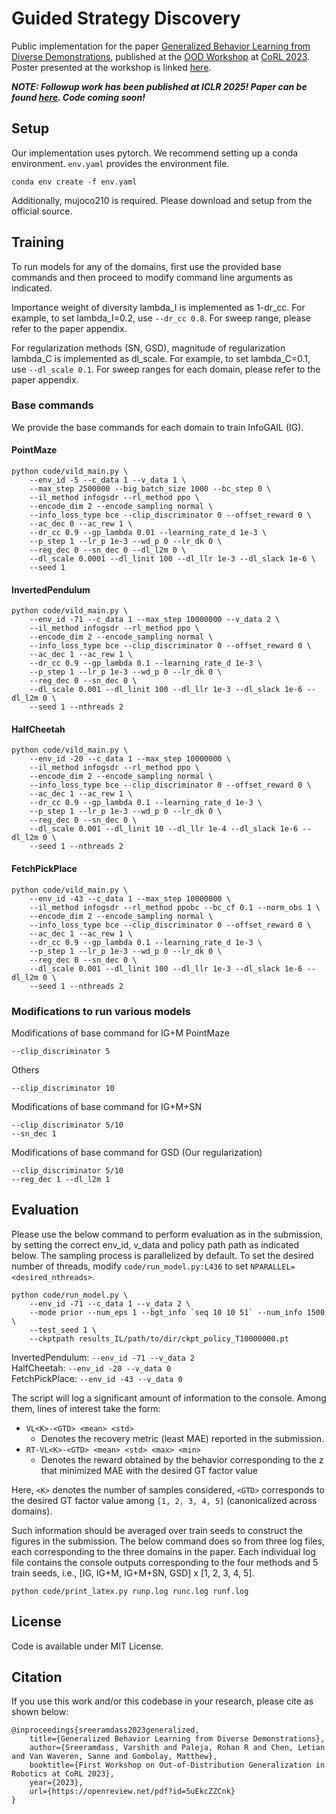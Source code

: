 # Guided Strategy Discovery 

Public implementation for the paper [Generalized Behavior Learning from Diverse Demonstrations](https://openreview.net/pdf?id=5uEkcZZCnk), published at the [OOD Workshop](https://sites.google.com/stanford.edu/corl2023ood/home?authuser=0) at [CoRL 2023](https://www.corl2023.org/). Poster presented at the workshop is linked [here](https://varshiths.github.io/res/gsd_corlw_post.pdf).

***NOTE: Followup work has been published at ICLR 2025! Paper can be found [here](https://openreview.net/pdf?id=Q7EjHroO1w). Code coming soon!***

## Setup

Our implementation uses pytorch. We recommend setting up a conda environment. `env.yaml` provides the environment file.

```
conda env create -f env.yaml
```

Additionally, mujoco210 is required. Please download and setup from the official source.

## Training

To run models for any of the domains, first use the provided base commands and then proceed to modify command line arguments as indicated.

Importance weight of diversity lambda_I is implemented as 1-dr_cc. For example, to set lambda_I=0.2, use `--dr_cc 0.8`. For sweep range, please refer to the paper appendix.

For regularization methods (SN, GSD), magnitude of regularization lambda_C is implemented as dl_scale. For example, to set lambda_C=0.1, use `--dl_scale 0.1`. For sweep ranges for each domain, please refer to the paper appendix.

### Base commands

We provide the base commands for each domain to train InfoGAIL (IG).

#### PointMaze
```
python code/vild_main.py \
    --env_id -5 --c_data 1 --v_data 1 \
    --max_step 2500000 --big_batch_size 1000 --bc_step 0 \
    --il_method infogsdr --rl_method ppo \
    --encode_dim 2 --encode_sampling normal \
    --info_loss_type bce --clip_discriminator 0 --offset_reward 0 \
    --ac_dec 0 --ac_rew 1 \
    --dr_cc 0.9 --gp_lambda 0.01 --learning_rate_d 1e-3 \
    --p_step 1 --lr_p 1e-3 --wd_p 0 --lr_dk 0 \
    --reg_dec 0 --sn_dec 0 --dl_l2m 0 \
    --dl_scale 0.0001 --dl_linit 100 --dl_llr 1e-3 --dl_slack 1e-6 \
    --seed 1
```

#### InvertedPendulum
```
python code/vild_main.py \
    --env_id -71 --c_data 1 --max_step 10000000 --v_data 2 \
    --il_method infogsdr --rl_method ppo \
    --encode_dim 2 --encode_sampling normal \
    --info_loss_type bce --clip_discriminator 0 --offset_reward 0 \
    --ac_dec 1 --ac_rew 1 \
    --dr_cc 0.9 --gp_lambda 0.1 --learning_rate_d 1e-3 \
    --p_step 1 --lr_p 1e-3 --wd_p 0 --lr_dk 0 \
    --reg_dec 0 --sn_dec 0 \
    --dl_scale 0.001 --dl_linit 100 --dl_llr 1e-3 --dl_slack 1e-6 --dl_l2m 0 \
    --seed 1 --nthreads 2
```

#### HalfCheetah
```
python code/vild_main.py \
    --env_id -20 --c_data 1 --max_step 10000000 \
    --il_method infogsdr --rl_method ppo \
    --encode_dim 2 --encode_sampling normal \
    --info_loss_type bce --clip_discriminator 0 --offset_reward 0 \
    --ac_dec 1 --ac_rew 1 \
    --dr_cc 0.9 --gp_lambda 0.1 --learning_rate_d 1e-3 \
    --p_step 1 --lr_p 1e-3 --wd_p 0 --lr_dk 0 \
    --reg_dec 0 --sn_dec 0 \
    --dl_scale 0.001 --dl_linit 10 --dl_llr 1e-4 --dl_slack 1e-6 --dl_l2m 0 \
    --seed 1 --nthreads 2
```

#### FetchPickPlace
```
python code/vild_main.py \
    --env_id -43 --c_data 1 --max_step 10000000 \
    --il_method infogsdr --rl_method ppobc --bc_cf 0.1 --norm_obs 1 \
    --encode_dim 2 --encode_sampling normal \
    --info_loss_type bce --clip_discriminator 0 --offset_reward 0 \
    --ac_dec 1 --ac_rew 1 \
    --dr_cc 0.9 --gp_lambda 0.1 --learning_rate_d 1e-3 \
    --p_step 1 --lr_p 1e-3 --wd_p 0 --lr_dk 0 \
    --reg_dec 0 --sn_dec 0 \
    --dl_scale 0.001 --dl_linit 100 --dl_llr 1e-3 --dl_slack 1e-6 --dl_l2m 0 \
    --seed 1 --nthreads 2
```

### Modifications to run various models

Modifications of base command for IG+M
PointMaze
```
--clip_discriminator 5
```
Others
```
--clip_discriminator 10
```

Modifications of base command for IG+M+SN
```
--clip_discriminator 5/10
--sn_dec 1
```

Modifications of base command for GSD (Our regularization)
```
--clip_discriminator 5/10
--reg_dec 1 --dl_l2m 1
```

## Evaluation

Please use the below command to perform evaluation as in the submission, by setting the correct env_id, v_data and policy path path as indicated below. The sampling process is parallelized by default. To set the desired number of threads, modify `code/run_model.py:L436` to set
`NPARALLEL=<desired_nthreads>`.

```
python code/run_model.py \
    --env_id -71 --c_data 1 --v_data 2 \
    --mode prior --num_eps 1 --bgt_info `seq 10 10 51` --num_info 1500 \
    --test_seed 1 \
    --ckptpath results_IL/path/to/dir/ckpt_policy_T10000000.pt
```
InvertedPendulum: `--env_id -71 --v_data 2`  
HalfCheetah: `--env_id -20 --v_data 0`  
FetchPickPlace: `--env_id -43 --v_data 0`  

The script will log a significant amount of information to the console. Among them, lines of interest take the form:
- `VL<K>-<GTD> <mean> <std>`
    - Denotes the recovery metric (least MAE) reported in the submission.
- `RT-VL<K>-<GTD> <mean> <std> <max> <min>`
    - Denotes the reward obtained by the behavior corresponding to the z that minimized MAE with the desired GT factor value

Here, `<K>` denotes the number of samples considered, `<GTD>` corresponds to the desired GT factor value among `[1, 2, 3, 4, 5]` (canonicalized across domains).

Such information should be averaged over train seeds to construct the figures in the submission. The below command does so from three log files, each corresponding to the three domains in the paper. Each individual log file contains the console outputs corresponding to the four methods and 5 train seeds, i.e., [IG, IG+M, IG+M+SN, GSD] x [1, 2, 3, 4, 5].

`python code/print_latex.py runp.log runc.log runf.log`

## License
Code is available under MIT License.

## Citation
If you use this work and/or this codebase in your research, please cite as shown below:

```
@inproceedings{sreeramdass2023generalized,
    title={Generalized Behavior Learning from Diverse Demonstrations},
    author={Sreeramdass, Varshith and Paleja, Rohan R and Chen, Letian and Van Waveren, Sanne and Gombolay, Matthew},
    booktitle={First Workshop on Out-of-Distribution Generalization in Robotics at CoRL 2023},
    year={2023},
    url={https://openreview.net/pdf?id=5uEkcZZCnk}
}
```
